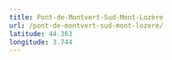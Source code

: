 ```yaml
---
title: Pont-de-Montvert-Sud-Mont-Lozère
url: /pont-de-montvert-sud-mont-lozere/
latitude: 44.363
longitude: 3.744
---
```

